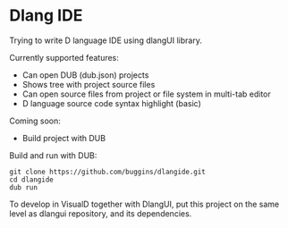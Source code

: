 Dlang IDE
=========

Trying to write D language IDE using dlangUI library.

Currently supported features:

* Can open DUB (dub.json) projects
* Shows tree with project source files
* Can open source files from project or file system in multi-tab editor
* D language source code syntax highlight (basic)

Coming soon:

* Build project with DUB


Build and run with DUB:

	git clone https://github.com/buggins/dlangide.git
	cd dlangide
	dub run

To develop in VisualD together with DlangUI, put this project on the same level as dlangui repository, and its dependencies.


